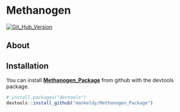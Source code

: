 
<!-- README.md is generated from README.Rmd. Please edit that file -->

# Methanogen

<!-- badges: start -->

[![Git\_Hub\_Version](https://img.shields.io/github/r-package/v/mankeldy/Methanogen_package)](/commits)
<!-- badges: end -->

## About

## Installation

You can install **[Methanogen\_Package]()** from github with the
devtools package.

``` r
# install.packages("devtools")
devtools::install_github("mankeldy/Methanogen_Package")
```
